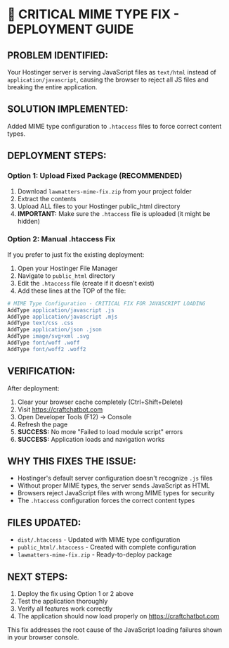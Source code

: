 # 🚨 CRITICAL MIME TYPE FIX - DEPLOYMENT GUIDE

## **PROBLEM IDENTIFIED:**
Your Hostinger server is serving JavaScript files as `text/html` instead of `application/javascript`, causing the browser to reject all JS files and breaking the entire application.

## **SOLUTION IMPLEMENTED:**
Added MIME type configuration to `.htaccess` files to force correct content types.

## **DEPLOYMENT STEPS:**

### **Option 1: Upload Fixed Package (RECOMMENDED)**
1. Download `lawmatters-mime-fix.zip` from your project folder
2. Extract the contents
3. Upload ALL files to your Hostinger public_html directory
4. **IMPORTANT:** Make sure the `.htaccess` file is uploaded (it might be hidden)

### **Option 2: Manual .htaccess Fix**
If you prefer to just fix the existing deployment:

1. Open your Hostinger File Manager
2. Navigate to `public_html` directory
3. Edit the `.htaccess` file (create if it doesn't exist)
4. Add these lines at the TOP of the file:

```apache
# MIME Type Configuration - CRITICAL FIX FOR JAVASCRIPT LOADING
AddType application/javascript .js
AddType application/javascript .mjs
AddType text/css .css
AddType application/json .json
AddType image/svg+xml .svg
AddType font/woff .woff
AddType font/woff2 .woff2
```

## **VERIFICATION:**
After deployment:
1. Clear your browser cache completely (Ctrl+Shift+Delete)
2. Visit https://craftchatbot.com
3. Open Developer Tools (F12) → Console
4. Refresh the page
5. **SUCCESS:** No more "Failed to load module script" errors
6. **SUCCESS:** Application loads and navigation works

## **WHY THIS FIXES THE ISSUE:**
- Hostinger's default server configuration doesn't recognize `.js` files
- Without proper MIME types, the server sends JavaScript as HTML
- Browsers reject JavaScript files with wrong MIME types for security
- The `.htaccess` configuration forces the correct content types

## **FILES UPDATED:**
- `dist/.htaccess` - Updated with MIME type configuration
- `public_html/.htaccess` - Created with complete configuration
- `lawmatters-mime-fix.zip` - Ready-to-deploy package

## **NEXT STEPS:**
1. Deploy the fix using Option 1 or 2 above
2. Test the application thoroughly
3. Verify all features work correctly
4. The application should now load properly on https://craftchatbot.com

This fix addresses the root cause of the JavaScript loading failures shown in your browser console.

